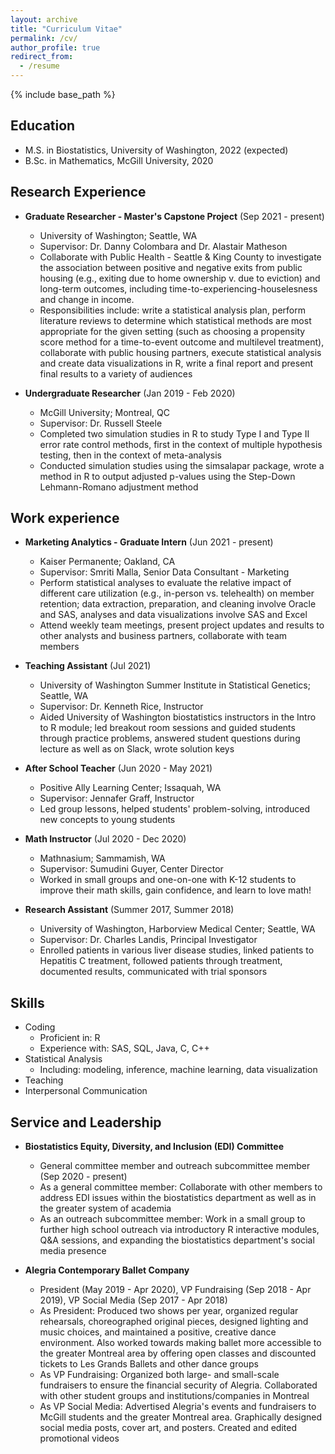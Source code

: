 ```yaml
---
layout: archive
title: "Curriculum Vitae"
permalink: /cv/
author_profile: true
redirect_from:
  - /resume
---
```


{% include base_path %}

## Education
* M.S. in Biostatistics, University of Washington, 2022 (expected)
* B.Sc. in Mathematics, McGill University, 2020

## Research Experience
* **Graduate Researcher - Master's Capstone Project** (Sep 2021 - present)
  * University of Washington; Seattle, WA
  * Supervisor: Dr. Danny Colombara and Dr. Alastair Matheson
  * Collaborate with Public Health - Seattle & King County to investigate the association between positive and negative exits from public housing (e.g., exiting due to home ownership v. due to eviction) and long-term outcomes, including time-to-experiencing-houselesness and change in income.
  * Responsibilities include: write a statistical analysis plan, perform literature reviews to determine which statistical methods are most appropriate for the given setting (such as choosing a propensity score method for a time-to-event outcome and multilevel treatment), collaborate with public housing partners, execute statistical analysis and create data visualizations in R, write a final report and present final results to a variety of audiences

* **Undergraduate Researcher** (Jan 2019 - Feb 2020)
  * McGill University; Montreal, QC
  * Supervisor: Dr. Russell Steele
  * Completed two simulation studies in R to study Type I and Type II error rate control methods, first in the context of multiple hypothesis testing, then in the context of meta-analysis
  * Conducted simulation studies using the simsalapar package, wrote a method in R to output adjusted p-values using the Step-Down Lehmann-Romano adjustment method

## Work experience
* **Marketing Analytics - Graduate Intern** (Jun 2021 - present)
  * Kaiser Permanente; Oakland, CA
  * Supervisor: Smriti Malla, Senior Data Consultant - Marketing
  * Perform statistical analyses to evaluate the relative impact of different care utilization (e.g., in-person vs. telehealth) on member retention; data extraction, preparation, and cleaning involve Oracle and SAS, analyses and data visualizations involve SAS and Excel
  * Attend weekly team meetings, present project updates and results to other analysts and business partners, collaborate with team members

* **Teaching Assistant** (Jul 2021)
  * University of Washington Summer Institute in Statistical Genetics; Seattle, WA
  * Supervisor: Dr. Kenneth Rice, Instructor
  * Aided University of Washington biostatistics instructors in the Intro to R module; led breakout room sessions and guided students through practice problems, answered student questions during lecture as well as on Slack, wrote solution keys 

* **After School Teacher** (Jun 2020 - May 2021)
  * Positive Ally Learning Center; Issaquah, WA
  * Supervisor: Jennafer Graff, Instructor
  * Led group lessons, helped students' problem-solving, introduced new concepts to young students
  
* **Math Instructor** (Jul 2020 - Dec 2020)
  * Mathnasium; Sammamish, WA
  * Supervisor: Sumudini Guyer, Center Director
  * Worked in small groups and one-on-one with K-12 students to improve their math skills, gain confidence, and learn to love math! 
  
* **Research Assistant** (Summer 2017, Summer 2018)
  * University of Washington, Harborview Medical Center; Seattle, WA
  * Supervisor: Dr. Charles Landis, Principal Investigator
  * Enrolled patients in various liver disease studies, linked patients to Hepatitis C treatment, followed patients through treatment, documented results, communicated with trial sponsors
  
## Skills
* Coding
  * Proficient in: R
  * Experience with: SAS, SQL, Java, C, C++
* Statistical Analysis 
  * Including: modeling, inference, machine learning, data visualization
* Teaching
* Interpersonal Communication

## Service and Leadership
* **Biostatistics Equity, Diversity, and Inclusion (EDI) Committee**
  * General committee member and outreach subcommittee member (Sep 2020 - present)
  * As a general committee member: Collaborate with other members to address EDI issues within the biostatistics department as well as in the greater system of academia
  * As an outreach subcommittee member: Work in a small group to further high school outreach via introductory R interactive modules, Q&A sessions, and expanding the biostatistics department's social media presence

* **Alegria Contemporary Ballet Company**
  * President (May 2019 - Apr 2020), VP Fundraising (Sep 2018 - Apr 2019), VP Social Media (Sep 2017 - Apr 2018)
  * As President: Produced two shows per year, organized regular rehearsals, choreographed original pieces, designed lighting and music choices, and maintained a positive, creative dance environment. Also worked towards making ballet more accessible to the greater Montreal area by offering open classes and discounted tickets to Les Grands Ballets and other dance groups
  * As VP Fundraising: Organized both large- and small-scale fundraisers to ensure the financial security of Alegria. Collaborated with other student groups and institutions/companies in Montreal
  * As VP Social Media: Advertised Alegria's events and fundraisers to McGill students and the greater Montreal area. Graphically designed social media posts, cover art, and posters. Created and edited promotional videos 
